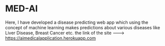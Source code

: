 # MED-AI
Here, I have developed a disease predicting web app which using the concept of machine learning makes predictions about various diseases like Liver Disease, Breast Cancer etc.
the link of the site ---> https://aimedicalapplication.herokuapp.com
